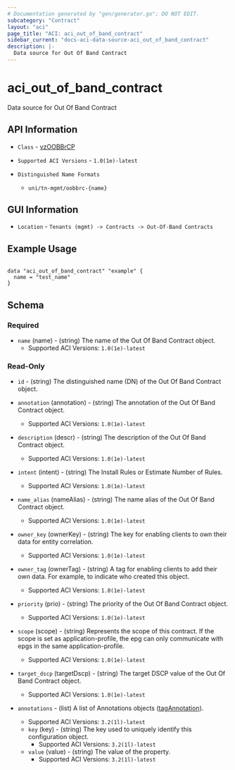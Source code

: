 ```yaml
---
# Documentation generated by "gen/generator.go"; DO NOT EDIT.
subcategory: "Contract"
layout: "aci"
page_title: "ACI: aci_out_of_band_contract"
sidebar_current: "docs-aci-data-source-aci_out_of_band_contract"
description: |-
  Data source for Out Of Band Contract
---
```


# aci_out_of_band_contract #

Data source for Out Of Band Contract

## API Information ##

* `Class` - [vzOOBBrCP](https://pubhub.devnetcloud.com/media/model-doc-latest/docs/app/index.html#/objects/vzOOBBrCP/overview)

* `Supported ACI Versions` - `1.0(1e)-latest`

* `Distinguished Name Formats`
  - `uni/tn-mgmt/oobbrc-{name}`

## GUI Information ##

* `Location` - `Tenants (mgmt) -> Contracts -> Out-Of-Band Contracts`

## Example Usage ##

```hcl

data "aci_out_of_band_contract" "example" {
  name = "test_name"
}

```

## Schema

### Required

* `name` (name) - (string) The name of the Out Of Band Contract object.
  - Supported ACI Versions: `1.0(1e)-latest`

### Read-Only

* `id` - (string) The distinguished name (DN) of the Out Of Band Contract object.
* `annotation` (annotation) - (string) The annotation of the Out Of Band Contract object.
  - Supported ACI Versions: `1.0(1e)-latest`
* `description` (descr) - (string) The description of the Out Of Band Contract object.
  - Supported ACI Versions: `1.0(1e)-latest`
* `intent` (intent) - (string) The Install Rules or Estimate Number of Rules.
  - Supported ACI Versions: `1.0(1e)-latest`
* `name_alias` (nameAlias) - (string) The name alias of the Out Of Band Contract object.
  - Supported ACI Versions: `1.0(1e)-latest`
* `owner_key` (ownerKey) - (string) The key for enabling clients to own their data for entity correlation.
  - Supported ACI Versions: `1.0(1e)-latest`
* `owner_tag` (ownerTag) - (string) A tag for enabling clients to add their own data. For example, to indicate who created this object.
  - Supported ACI Versions: `1.0(1e)-latest`
* `priority` (prio) - (string) The priority of the Out Of Band Contract object.
  - Supported ACI Versions: `1.0(1e)-latest`
* `scope` (scope) - (string) Represents the scope of this contract. If the scope is set as application-profile, the epg can only communicate with epgs in the same application-profile.
  - Supported ACI Versions: `1.0(1e)-latest`
* `target_dscp` (targetDscp) - (string) The target DSCP value of the Out Of Band Contract object.
  - Supported ACI Versions: `1.0(1e)-latest`

* `annotations` - (list) A list of Annotations objects ([tagAnnotation](https://pubhub.devnetcloud.com/media/model-doc-latest/docs/app/index.html#/objects/tagAnnotation/overview)).
  - Supported ACI Versions: `3.2(1l)-latest`
  * `key` (key) - (string) The key used to uniquely identify this configuration object.
    - Supported ACI Versions: `3.2(1l)-latest`
  * `value` (value) - (string) The value of the property.
    - Supported ACI Versions: `3.2(1l)-latest`